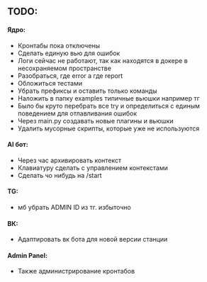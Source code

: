 ## TODO:
#### Ядро:
- Кронтабы пока отключены
- Сделать единую вью для ошибок
- Логи сейчас не работают, так как находятся в докере в несохраняемом пространстве
- Разобраться, где error а где report
- Обложиться тестами
- Убрать префиксы и оставить только команды
- Наложить в папку examples типичные вьюшки например тг
- Было бы круто перебрать все try и определиться с единым поведением для отлавливания ошибок
- Через main.py создавать новые плагины и вьюшки
- Удалить мусорные скрипты, которые уже не используются
#### AI бот:
- Через час архивировать контекст
- Клавиатуру сделать с управлением контекстами
- Сделать чо нибудь на /start
#### TG:
- мб убрать ADMIN ID из тг. избыточно
#### ВК:
- Адаптировать вк бота для новой версии станции
#### Admin Panel:
- Также администрирование кронтабов
